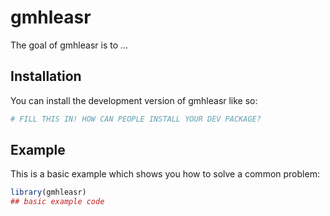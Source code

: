 
# gmhleasr

<!-- badges: start -->
<!-- badges: end -->

The goal of gmhleasr is to ...

## Installation

You can install the development version of gmhleasr like so:

``` r
# FILL THIS IN! HOW CAN PEOPLE INSTALL YOUR DEV PACKAGE?
```

## Example

This is a basic example which shows you how to solve a common problem:

``` r
library(gmhleasr)
## basic example code
```

